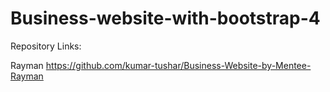# Business-website-with-bootstrap-4



Repository Links:

Rayman https://github.com/kumar-tushar/Business-Website-by-Mentee-Rayman


